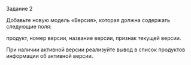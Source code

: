 Задание 2

Добавьте новую модель «Версия», которая должна содержать следующие поля:

продукт,
номер версии,
название версии,
признак текущей версии.

При наличии активной версии реализуйте вывод в список 
продуктов информации об активной версии.